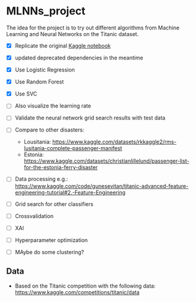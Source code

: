 # MLNNs_project

The idea for the project is to try out different algorithms from Machine Learning and Neural Networks on the Titanic dataset.

- [x] Replicate the original [Kaggle notebook](https://www.kaggle.com/code/jamesleslie/titanic-neural-network-for-beginners/notebook)
- [x] updated deprecated dependencies in the meantime
- [x] Use Logistic Regression
- [x] Use Random Forest
- [x] Use SVC
- [ ] Also visualize the learning rate
- [ ] Validate the neural network grid search results with test data

- [ ] Compare to other disasters:
    - Lousitania: https://www.kaggle.com/datasets/rkkaggle2/rms-lusitania-complete-passenger-manifest
    - Estonia: https://www.kaggle.com/datasets/christianlillelund/passenger-list-for-the-estonia-ferry-disaster

- [ ] Data processing e.g.: https://www.kaggle.com/code/gunesevitan/titanic-advanced-feature-engineering-tutorial#2.-Feature-Engineering

- [ ] Grid search for other classifiers
- [ ] Crossvalidation
- [ ] XAI
- [ ] Hyperparameter optimization
- [ ] MAybe do some clustering?


## Data

- Based on the Titanic competition with the following data: https://www.kaggle.com/competitions/titanic/data
